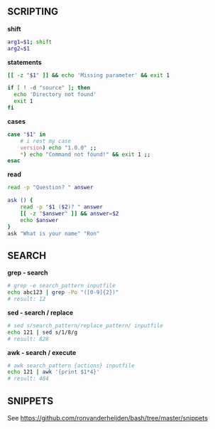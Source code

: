 ## SCRIPTING

**shift**
```sh
arg1=$1; shift
arg2=$1
```

**statements**
```sh
[[ -z "$1" ]] && echo 'Missing parameter' && exit 1

if [ ! -d "source" ]; then
  echo 'Directory not found'
  exit 1
fi
```

**cases**
```sh
case "$1" in
    # i rest my case
    version) echo "1.0.0" ;;
    *) echo "Command not found!" && exit 1 ;;
esac
```

**read**
```sh
read -p "Question? " answer

ask () {
    read -p "$1 ($2)? " answer
    [[ -z "$answer" ]] && answer=$2
    echo $answer
}
ask "What is your name" "Ron"
```

## SEARCH

**grep - search**
```sh
# grep -e search_pattern inputfile
echo abc123 | grep -Po "([0-9]{2})"
# result: 12
```

**sed - search / replace**
```sh
# sed s/search_pattern/replace_pattern/ inputfile
echo 121 | sed s/1/8/g
# result: 828
```

**awk - search / execute**
```sh
# awk search_pattern {actions} inputfile
echo 121 | awk '{print $1*4}'
# result: 484
```

## SNIPPETS

See https://github.com/ronvanderheijden/bash/tree/master/snippets
